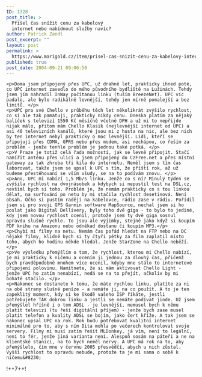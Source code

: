 ```yaml
---
ID: 1328
post_title: >
  Přišel čas snížit cenu za kabelový
  internet nebo nabídnout služby navíc?
author: Patrick Zandl
post_excerpt: ""
layout: post
permalink: >
  https://www.marigold.cz/item/prisel-cas-snizit-cenu-za-kabelovy-internet-nebo-nabidnout-sluzby-navic
published: true
post_date: 2004-09-21 09:06:50
---
```

	<p>Doma jsem připojený přes UPC, už drahně let, prakticky ihned poté, co UPC internet zavedlo do mého původního bydliště na Lužinách. Tehdy jsem jím nahradil InWay počítanou linku (tuším BreezeNet). UPC víc padalo, ale bylo radikálně levnější, tehdy jen mírně pomalejší a bez limitů. </p>
	<p>UPC pro své Chello v průběhu těch let několikrát zvýšilo rychlost, co si ale tak pamatuji, prakticky nikdy cenu. Dneska platím za nějaký balíček s televizí 1550 Kč měsíčně včetně DPH a už mi to nepřijde nijak málo, přitom mám Chello Klasik (nejlevnější internet od UPC) a asi 40 televizních kanálů, které jsou mi z husta na nic, ale bez nich by ten internet nebyl prakticky o moc levnější. Lidi, kteří se připojují přes CDMA, GPRS nebo přes modem, asi nechápou, co řeším za problém - jenže tenhle problém je jednou také potká. </p>
	<p>V Praze je totiž celá řada možností, jak se levně připojit. Stačí namířit anténu přes ulici a jsem připojený do CzFree.net a přes místní gateway za tak zhruba tři kila do internetu. Neměl jsem s tím čas laborovat, takže jsem se upsal k UPC s tím, že příští rok, až už budeme přestěhovaní se vším všudy, se na to podívám znovu. </p>
	<p>Ano, UPC mi nabízí 1,5 Mb/s linku. Jenže co s ní? Minulý týden se zvýšila rychlost na dvojnásobek a kdybych si nepustil test na DSL.cz, nevšiml bych si toho. Problém je, že nemám prakticky co s tou linkou dělat, na surfování po netu by mi stačila rychlost desetinová. Není obsah. Óčko si pustím raději na kabelovce, rádio zase v rádiu. Pořídil jsem si pro svoji GPS Garmin software MapSource, nechal jsem si ho poslat jako Digital Dellivery, byly toho dvě giga - to bylo to jediné, kdy jsem novou rychlost ocenil, protože jsem ty dvě giga sosnul opravdu slušně rychle. To jsou ale výjimky, stejně jako když si koupím PDF knihu na Amazonu nebo odněkad dostanu či koupím MP3.</p>
	<p>Chybí mi filmy na netu. Nemám čas pořád hledat na FTP nebo na DC nějaké filmy, klidně bych si ty čtyři pětky za film zaplatil místo toho, abych ho hodinu někde hledal. Jenže StarZone na Chello neběží. </p>
	<p>Ve výsledku přemýšlím o tom, že rychlost, kterou mi Chello nabízí, je mi prakticky k ničemu a ocením ji jednou za dlouhý čas, přičemž bych pravděpodobně mnohem více ocenil, kdyby mne stálo to internetové připojení polovinu. Namítnete, že si mám aktivovat Chello Light - jenže UPC ho zatím nenabízí, nedá se na to přejít, ačkoliv by mi bohatě stačilo. </p>
	<p>Nakonec se dostanete k tomu, že máte rychlou linku, platíte za ni na obě strany slušné peníze - a nemáte ji, na co použít. A to je ten zapeklitý moment, kdy si ke škodě vašeho ISP říkáte, jestli potřebujete TAK dobrou linku a jestli se nemáte podívat jinde. Už jsem přemýšlel hříšně i o tom ADSL - je levnější, nemusel bych k němu platit televizi (tu řeší digitální příjem) - jenže bych zase musel platit telefon a kvality ADSL se bojím, jako čert kříže. A tak jsem se nakonec upsal UPC na rok. Rok budu potřebovat kvalitní internet minimálně pro to, aby s ním Dita mohla po večerech kontrolovat svoje servery. Filmy mi musí zatím řešit MLDonkey, já vím, není to legální, není to fér, jenže jiná varianta není. Alespoň sosám na páteři a ne na klientské stanici, na to bych neměl nervy. A UPC má rok na to, aby přemýšlelo, čím mne v červnu 2005 přesvědčí, abych u nich zůstal. Vyšší rychlost to opravdu nebude, protože ta je mi sama o sobě k ničemu&#8230;
</p>
	<p>!++7++!
</p>